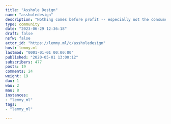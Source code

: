 ```yaml
---
title: "Asshole Design" 
name: "assholedesign"
description: "Nothing comes before profit -- especially not the consumer."
type: community
date: "2023-06-29 12:36:18"
draft: false
nsfw: false
actor_id: "https://lemmy.ml/c/assholedesign"
host: lemmy.ml
lastmod: "0001-01-01 00:00:00"
published: "2020-05-01 13:00:12"
subscribers: 477
posts: 19
comments: 24
weight: 19
dau: 1
wau: 2
mau: 8
instances:
- "lemmy_ml"
tags: 
- "lemmy_ml"

---
```

